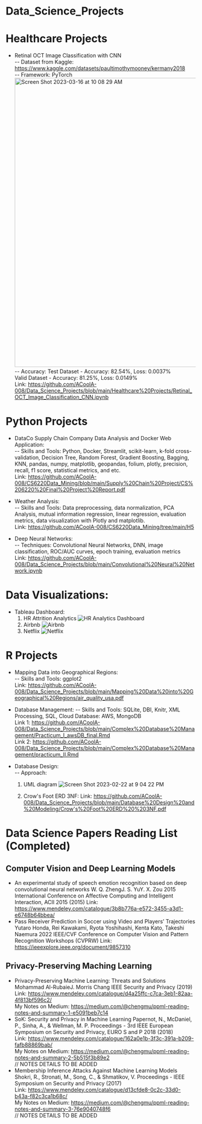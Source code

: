# Data_Science_Projects

# Healthcare Projects
* Retinal OCT Image Classification with CNN \
  -- Dataset from Kaggle: https://www.kaggle.com/datasets/paultimothymooney/kermany2018 \
  -- Framework: PyTorch \
  <img width="766" alt="Screen Shot 2023-03-16 at 10 08 29 AM" src="https://user-images.githubusercontent.com/71044804/225700476-a272d61d-db98-4ad7-a582-1f747a0da04c.png"> \
  -- Accuracy: 
  Test Dataset - Accuracy: 82.54%, Loss: 0.0037% \
  Valid Dataset - Accuracy: 81.25%, Loss: 0.0149% \
  Link: https://github.com/ACoolA-008/Data_Science_Projects/blob/main/Healthcare%20Projects/Retinal_OCT_Image_Classification_CNN.ipynb


# Python Projects
* DataCo Supply Chain Company Data Analysis and Docker Web Application: \
  -- Skills and Tools: Python, Docker, Streamlit, scikit-learn, k-fold cross-validation, Decision Tree, Random Forest, Gradient Boosting, Bagging, KNN,       pandas, numpy, matplotlib, geopandas, folium, plotly, precision, recall, f1 score, statistical metrics, and etc. \
  Link: https://github.com/ACoolA-008/CS6220Data_Mining/blob/main/Supply%20Chain%20Project/CS%206220%20Final%20Project%20Report.pdf
  
* Weather Analysis: \
  -- Skills and Tools: Data preprocessing, data normalization, PCA Analysis, mutual information regression, linear regression, evaluation metrics, data            visualization with Plotly and matplotlib. \
  Link: https://github.com/ACoolA-008/CS6220Data_Mining/tree/main/H5
  
* Deep Neural Networks: \
  -- Techniques: Convolutional Neural Networks, DNN, image classification, ROC/AUC curves, epoch training, evaluation metrics \
  Link: https://github.com/ACoolA-008/Data_Science_Projects/blob/main/Convolutional%20Neural%20Network.ipynb
 
# Data Visualizations: 
* Tableau Dashboard:
  1. HR Attrition Analytics
  ![HR Analytics Dashboard](https://user-images.githubusercontent.com/71044804/224218903-c76a6d44-c96c-4fb5-a5b1-f444dd02dc07.png)
  2. Airbnb
  ![Airbnb](https://user-images.githubusercontent.com/71044804/223913873-9eb32781-6266-432b-9bab-8d1f959069c1.png)
  3. Netflix
  ![Netflix](https://user-images.githubusercontent.com/71044804/223913924-f20e6e24-0927-41a0-8545-66eebf56361f.png)
  
# R Projects
* Mapping Data into Geographical Regions:\
  -- Skills and Tools: ggplot2 \
  Link: https://github.com/ACoolA-008/Data_Science_Projects/blob/main/Mapping%20Data%20into%20Geographical%20Regions/air_quality_usa.pdf
  
* Database Management:
  -- Skills and Tools: SQLite, DBI, Knitr, XML Processing, SQL, Cloud Database: AWS, MongoDB \
  Link 1: https://github.com/ACoolA-008/Data_Science_Projects/blob/main/Complex%20Database%20Management/Practicum_I_awsDB_final.Rmd \
  Link 2: https://github.com/ACoolA-008/Data_Science_Projects/blob/main/Complex%20Database%20Management/practicum_II.Rmd
  
* Database Design:\
  -- Approach: 
  1. UML diagram
  ![Screen Shot 2023-02-22 at 9 04 22 PM](https://user-images.githubusercontent.com/71044804/220825198-0974d9ce-0caa-4072-8499-d79bd5598c13.png)

  2. Crow's Foot ERD 3NF:
  Link: https://github.com/ACoolA-008/Data_Science_Projects/blob/main/Database%20Design%20and%20Modeling/Crow's%20Foot%20ERD%20%203NF.pdf
  
# Data Science Papers Reading List (Completed)
## Computer Vision and Deep Learning Models
* An experimental study of speech emotion recognition based on deep convolutional neural networks
 W. Q. ZhengJ. S. YuY. X. Zou
 2015 International Conference on Affective Computing and Intelligent Interaction, ACII 2015 (2015)
 Link: https://www.mendeley.com/catalogue/3b8b776a-e572-3455-a3d1-e6748b64bbea/
* Pass Receiver Prediction in Soccer using Video and Players’ Trajectories Yutaro Honda, 
 Rei Kawakami, Ryota Yoshihashi, Kenta Kato, Takeshi Naemura 
 2022 IEEE/CVF Conference on Computer Vision and Pattern Recognition Workshops (CVPRW)
 Link: https://ieeexplore.ieee.org/document/9857310
## Privacy-Preserving Maching Learning
* Privacy-Preserving Machine Learning: Threats and Solutions
  Mohammad Al-RubaieJ. Morris Chang
  IEEE Security and Privacy (2019) \
  Link: https://www.mendeley.com/catalogue/d4a25ffc-c7ca-3eb1-82aa-4f813bf596c2/ \
  My Notes on Medium: https://medium.com/@chengmu/ppml-reading-notes-and-summary-1-e5091beb7c14
* SoK: Security and Privacy in Machine Learning 
  Papernot, N., McDaniel, P., Sinha, A., & Wellman, M. P. 
  Proceedings - 3rd IEEE European Symposium on Security and Privacy, EURO S and P 2018 (2018) \
  Link: https://www.mendeley.com/catalogue/162a0e1b-3f3c-391a-b209-fafb88869bab/ \
  My Notes on Medium: https://medium.com/@chengmu/ppml-reading-notes-and-summary-2-5b515f3b89e2 \
  // NOTES DETAILS TO BE ADDED
* Membership Inference Attacks Against Machine Learning Models
  Shokri, R., Stronati, M., Song, C., & Shmatikov, V.
  Proceedings - IEEE Symposium on Security and Privacy (2017) \
  Link: https://www.mendeley.com/catalogue/d13cfde8-0c2c-33d0-b43a-f82c3ca1b68c/ \
  My Notes on Medium: https://medium.com/@chengmu/ppml-reading-notes-and-summary-3-76e9040748f6 \
  // NOTES DETAILS TO BE ADDED

  
  


